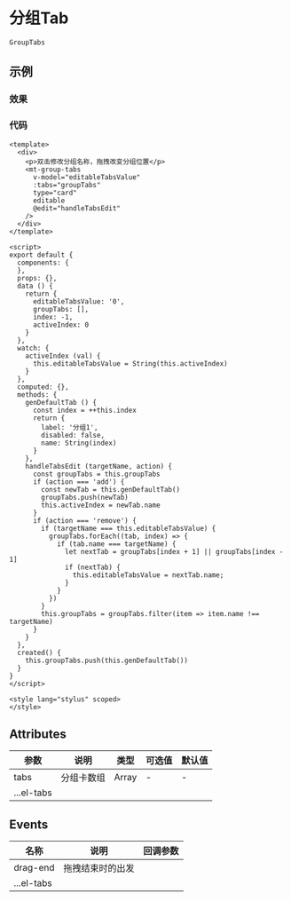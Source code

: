 # 分组Tab    
`GroupTabs`  

## 示例  

### 效果

### 代码  
```vue
<template>
  <div>
    <p>双击修改分组名称，拖拽改变分组位置</p>
    <mt-group-tabs
      v-model="editableTabsValue"
      :tabs="groupTabs"
      type="card"
      editable
      @edit="handleTabsEdit"
    />
  </div>
</template>

<script>
export default {
  components: {
  },
  props: {},
  data () {
    return {
      editableTabsValue: '0',
      groupTabs: [],
      index: -1,
      activeIndex: 0
    }
  },
  watch: {
    activeIndex (val) {
      this.editableTabsValue = String(this.activeIndex)
    }
  },
  computed: {},
  methods: {
    genDefaultTab () {
      const index = ++this.index
      return {
        label: '分组1',
        disabled: false,
        name: String(index)
      }
    },
    handleTabsEdit (targetName, action) {
      const groupTabs = this.groupTabs
      if (action === 'add') {
        const newTab = this.genDefaultTab()
        groupTabs.push(newTab)
        this.activeIndex = newTab.name
      }
      if (action === 'remove') {
        if (targetName === this.editableTabsValue) {
          groupTabs.forEach((tab, index) => {
            if (tab.name === targetName) {
              let nextTab = groupTabs[index + 1] || groupTabs[index - 1]
              if (nextTab) {
                this.editableTabsValue = nextTab.name;
              }
            }
          })
        }
        this.groupTabs = groupTabs.filter(item => item.name !== targetName)
      }
    }
  },
  created() {
    this.groupTabs.push(this.genDefaultTab())
  }
}
</script>

<style lang="stylus" scoped>
</style>
```

## Attributes
| 参数 | 说明 | 类型  | 可选值 | 默认值 | 
| ---- | ------- | ---- | ---- | ---- |
| tabs | 分组卡数组 | Array | - | - |  
| ...el-tabs |  |  |  |  | 

## Events
| 名称 | 说明 | 回调参数 |  
| ---- | ---- | ---- |
| drag-end | 拖拽结束时的出发 | |
| ...el-tabs | | |
